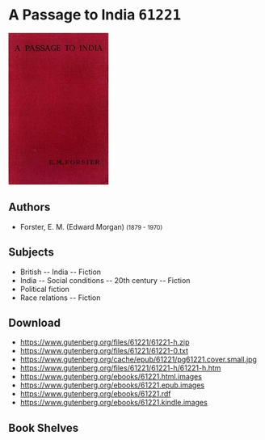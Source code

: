 # A Passage to India <kbd>61221</kbd>

![](./cover.medium.jpg "")

## Authors


 - Forster, E. M. (Edward Morgan) <small>(1879 - 1970)</small>

## Subjects


 - British -- India -- Fiction
 - India -- Social conditions -- 20th century -- Fiction
 - Political fiction
 - Race relations -- Fiction

## Download


 - https://www.gutenberg.org/files/61221/61221-h.zip
 - https://www.gutenberg.org/files/61221/61221-0.txt
 - https://www.gutenberg.org/cache/epub/61221/pg61221.cover.small.jpg
 - https://www.gutenberg.org/files/61221/61221-h/61221-h.htm
 - https://www.gutenberg.org/ebooks/61221.html.images
 - https://www.gutenberg.org/ebooks/61221.epub.images
 - https://www.gutenberg.org/ebooks/61221.rdf
 - https://www.gutenberg.org/ebooks/61221.kindle.images

## Book Shelves


